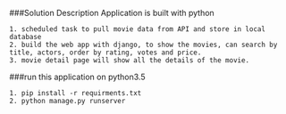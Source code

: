 ###Solution Description
Application is built with python
```
1. scheduled task to pull movie data from API and store in local database
2. build the web app with django, to show the movies, can search by title, actors, order by rating, votes and price.
3. movie detail page will show all the details of the movie.
```

###run this application on python3.5
```
1. pip install -r requirments.txt
2. python manage.py runserver
```
